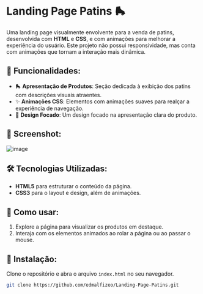 # Landing Page Patins 🛼

Uma landing page visualmente envolvente para a venda de patins, desenvolvida com **HTML** e **CSS**, e com animações para melhorar a experiência do usuário. Este projeto não possui responsividade, mas conta com animações que tornam a interação mais dinâmica.

## 🌟 Funcionalidades:
- 🛼 **Apresentação de Produtos**: Seção dedicada à exibição dos patins com descrições visuais atraentes.
- ✨ **Animações CSS**: Elementos com animações suaves para realçar a experiência de navegação.
- 🎨 **Design Focado**: Um design focado na apresentação clara do produto.

## 📸 Screenshot:
![image](https://github.com/user-attachments/assets/63e6e0f2-414c-4e36-adfa-d1df581163c9)

## 🛠 Tecnologias Utilizadas:
- **HTML5** para estruturar o conteúdo da página.
- **CSS3** para o layout e design, além de animações.
  
## 🚀 Como usar:
1. Explore a página para visualizar os produtos em destaque.
2. Interaja com os elementos animados ao rolar a página ou ao passar o mouse.

## 📂 Instalação:
Clone o repositório e abra o arquivo `index.html` no seu navegador.

```bash
git clone https://github.com/edmalfizeo/Landing-Page-Patins.git
